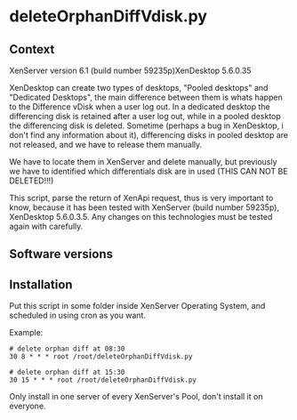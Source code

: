 deleteOrphanDiffVdisk.py
===

Context
---
XenServer version 6.1 (build number 59235p)XenDesktop 5.6.0.35

XenDesktop can create two types of desktops, "Pooled desktops" and "Dedicated Desktops", the main difference between them is whats happen to the Difference vDisk when a user log out.
In a dedicated desktop the differencing disk is retained after a user log out, while in a pooled desktop the differencing disk is deleted.
Sometime (perhaps a bug in XenDesktop, i don't find any information about it), differencing disks in pooled desktop are not released, and we have to release them manually.

We have to locate them in XenServer and delete manually, but previously we have to identified which differentials disk are in used (THIS CAN NOT BE DELETED!!!)

This script, parse the return of XenApi request, thus is very important to know, because it has been tested with XenServer (build number 59235p), XenDesktop 5.6.0.3.5. Any changes on this technologies must be tested again with carefully.

## Software versions




Installation
---

Put this script in some folder inside XenServer Operating System, and scheduled in using cron as you want.

Example:
```
# delete orphan diff at 08:30
30 8 * * * root /root/deleteOrphanDiffVdisk.py

# delete orphan diff at 15:30
30 15 * * * root /root/deleteOrphanDiffVdisk.py
```

Only install in one server of every XenServer's Pool, don't install it on everyone.
